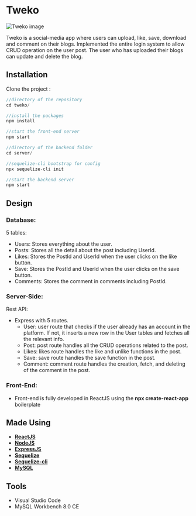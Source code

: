 # Tweko
![Tweko image](https://res.cloudinary.com/dwxmraluj/image/upload/v1668929331/tweko_obzgak.png)

Tweko is a social-media app where users can upload, like, save, download and comment on their blogs. Implemented the entire login system to allow CRUD operation on the user post. The user who has uploaded their blogs can update and delete the blog.

## Installation

Clone the project :

```javascript
//directory of the repository
cd tweko/

//install the packages
npm install

//start the front-end server
npm start
```
```javascript
//directory of the backend folder
cd server/

//sequelize-cli bootstrap for config
npx sequelize-cli init

//start the backend server
npm start

```

## Design

### Database:

5 tables:
 * Users: Stores everything about the user.
 * Posts: Stores all the detail about the post 
including UserId.
 * Likes: Stores the PostId and UserId when the user clicks on the like button.
 * Save: Stores the PostId and UserId when the user clicks on the save button.
 * Comments: Stores the comment in comments including PostId.

### Server-Side:

Rest API:
  * Express with 5 routes.
     * User: user route that checks if the user already has an account in the platform. If not, it inserts a new row in the User tables and fetches all the relevant info.
     * Post: post route handles all the CRUD operations related to the post.
     * Likes: likes route handles the like and unlike functions in the post.
     * Save: save route handles the save function in the post.
     * Comment: comment route handles the creation, fetch, and deleting of the comment in the post.

### Front-End:
  * Front-end is fully developed in ReactJS using the **npx create-react-app** boilerplate

## Made Using
* **[ReactJS](https://reactjs.org/docs/getting-started.html)**
* **[NodeJS](https://nodejs.org/en/docs/)**
* **[ExpressJS](https://expressjs.com/)**
* **[Sequelize](https://sequelize.org/)**
* **[Sequelize-cli](https://sequelize.org/docs/v6/other-topics/migrations/)**
* **[MySQL](https://dev.mysql.com/doc/)**

## Tools
* Visual Studio Code
* MySQL Workbench 8.0 CE
